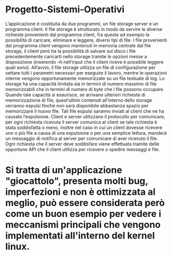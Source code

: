 # Progetto-Sistemi-Operativi

L’applicazione è costituita da due programmi, un file storage server e un programma client.
Il file storage è strutturato in modo da servire le diverse richieste provenienti dal programma client, fra
queste ad esempio la possibilità di caricare, eliminare e leggere, diversi tipi di file. I file provenienti
dal programma client vengono mantenuti in memoria centrale dal file storage, il client però ha la
possibilità di salvare sul disco i file precedentemente caricarti nello storage tramite le opzioni messe a
disposizione (inserendo –h nell’input che il client riceve è possibile leggere quali sono). All’avvio, il
file storage utilizza un file di configurazione per settare tutti i parametri necessari per eseguire il
lavoro, mentre le operazioni interne vengono opportunamente memorizzate su un file testuale di log. Lo storage
ha una capacità limitata sia in termini di numero massimo di file memorizzabili che in termini di
numero di byte che i file possono occupare. Quando tale capacità si esaurisce, se arrivano ulteriori
richieste di memorizzazione di file, quest’ultimi contenuti all’interno dello storage verranno espulsi
finché non sarà disponibile abbastanza spazio per memorizzare il nuovo file. Tali file espulsi saranno
inviati al client che ne ha causato l’espulsione. Client e server utilizzano il protocollo <richiesta-
risposta> per comunicare, per ogni richiesta ricevuta il server comunica al client se tale richiesta è
stata soddisfatta o meno, inoltre nel caso in cui un client dovesse ricevere uno o più file a causa di una
espulsione o per una semplice lettura, manderà un messaggio di notifica al server per comunicare di
aver ricevuto il file. Ogni richiesta che il server deve soddisfare viene effettuata tramite delle
opportune API che il client utilizza per ricevere o spedire messaggi e file.

# Si tratta di un'applicazione "giocattolo", presenta molti bug, imperfezioni e non è ottimizzata al meglio, può essere considerata però come un buon esempio per vedere i meccanismi principali che vengono implementati all'interno del kernel linux. 
